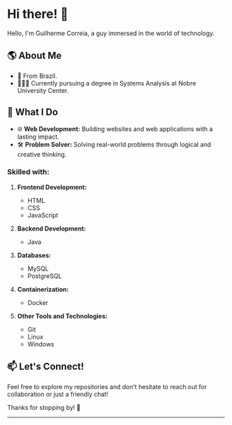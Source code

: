 # Hi there! 👋

Hello, I'm Guilherme Correia, a guy immersed in the world of technology.

## 🌎 About Me

- 📍 From Brazil.
- 👨🏻‍💻 Currently pursuing a degree in Systems Analysis at Nobre University Center.

## 🚀 What I Do

- 🌐 **Web Development:** Building websites and web applications with a lasting impact.
- 🛠️ **Problem Solver:** Solving real-world problems through logical and creative thinking.

### Skilled with:

1. **Frontend Development:**
   - HTML
   - CSS
   - JavaScript

2. **Backend Development:**
   - Java

3. **Databases:**
   - MySQL
   - PostgreSQL

4. **Containerization:**
   - Docker

5. **Other Tools and Technologies:**
   - Git
   - Linux
   - Windows

## 📫 Let's Connect!

Feel free to explore my repositories and don't hesitate to reach out for collaboration or just a friendly chat!

Thanks for stopping by! 🚀

---
